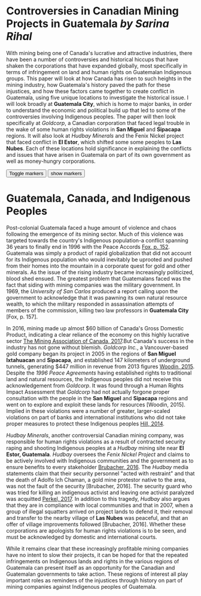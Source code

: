 # Controversies in Canadian Mining Projects in Guatemala  _by Sarina Rihal_

With mining being one of Canada's lucrative and attractive industries, there have been a number of controversies and historical hiccups that have shaken the corporations that have expanded globally, most specifically in terms of infringement on land and human rights on Guatemalan Indigenous groups. This paper will look at how Canada has risen to such heights in the mining industry, how Guatemala's history paved the path for these injustices, and how these factors came together to create conflict in Guatemala, using five unique locations to investigate the historical issue. I will look broadly at **Guatemala City**, which is home to major banks, in order to understand the economic and political build up that led to some of the controversies involving Indigenous peoples. The paper will then look specifically at _Goldcorp_, a Canadian corporation that faced legal trouble in the wake of some human rights violations in **San Miguel** and **Sipacapa** regions. It will also look at _Hudbay Minerals_ and the Fenix Nickel project that faced conflict in **El Estor**, which shifted some some peoples to **Las Nubes**. Each of these locations hold significance in explaining the conflicts and issues that have arisen in Guatemala on part of its own government as well as money-hungry corporations.  


<div class="markers">
  <!-- these buttons hide/show all the markers  -->
  <!-- to hide/show blue or red markers instead, change my_markers below to blue_markers
       to red_markers.  If you have defined your own color (or other) arrays, use those instead -->
  <button onclick="toggleMarkers(my_markers, my_map)" class="rounded" id="hide">Toggle markers</button>
  <button onclick="showMarkers(my_markers, my_map)" id="show"> show markers</button>
</div>
  <div id="mapcontainer">
    <div id="map_canvas"></div>
  </div>
  <div id="map_legend"></div>
</div>

# Guatemala, Canada, and Indigenous Peoples

Post-colonial Guatemala faced a huge amount of violence and chaos following the emergence of its mining sector. Much of this violence was targeted towards the country's Indigenous population-a conflict spanning 36 years to finally end in 1996 with the Peace Accords [Fox, p. 152](https://doi.org/10.1080/23251042.2015.1046204). Guatemala was simply a product of rapid globalization that did not account for its Indigenous population who would inevitably be uprooted and pushed from their homes into the mountain in a corporate quest for gold and other minerals. As the issue of the rising industry became increasingly politicized, blood shed ensued. The greatest problem that Guatemalans faced was the fact that siding with mining companies was the military government. In 1969, the _University of San Carlos_ produced a report calling upon the government to acknowledge that it was pawning its own natural resource wealth, to which the military responded in assassination attempts of members of the commission, killing two law professors in **Guatemala City** [Fox, p. 157].

In 2016, mining made up almost $60 billion of Canada's Gross Domestic Product, indicating a clear reliance of the economy on this highly lucrative sector [The Mining Association of Canada, 2017](http://mining.ca/resources/mining-facts).But Canada's success in the industry has not gone without blemish. _Goldcorp Inc._, a Vancouver-based gold company began its project in 2005 in the regions of **San Miguel Ixtahuacan** and **Sipacapa**, and established 147 kilometers of underground tunnels, generating $447 million in revenue from 2013 figures [Woodin, 2015]( https://biv.com/article/2015/05/goldcorps-marlin-mine-decade-operations-and-contro). Despite the _1996 Peace Agreements_ having established rights to traditional land and natural resources, the Indigenous peoples did not receive this acknowledgement from _Goldcorp_. It was found through a Human Rights Impact Assessment that _Goldcorp_ had not actually forgone proper consultation with the people in the **San Miguel** and **Sipacapa** regions and went on to explore and exploit these lands for resources [Woodin, 2015]. Implied in these violations were a number of greater, larger-scaled violations on part of banks and international institutions who did not take proper measures to protect these Indigenous peoples [Hill, 2014]( https://www.theguardian.com/environment/andes-to-the-amazon/2014/aug/12/guatemala-gold-mine-protester-beaten-burnt-alive).

_Hudbay Minerals_, another controversial Canadian mining company, was responsible for human rights violations as a result of contracted security raping and shooting Indigenous peoples at a _Hudbay_ mining site near **El Estor, Guatemala**. _Hudbay_ oversees the _Fenix Nickel Project_ and claims to be actively involved with Indigenous communities and the government as to ensure benefits to every stakeholder [Brubacher, 2016]( http://www.hudbayminerals.com/English/Media-Centre/Media-Statements/El-Estor-Guatemala/default.aspx). The _Hudbay_ media statements claim that their security personnel "acted with restraint" and that the death of Adolfo Ich Chaman, a gold mine protestor native to the area, was not the fault of the security [Brubacher, 2016]. The security guard who was tried for killing an indigenous activist and leaving one activist paralyzed was acquitted [Perkel, 2017]( https://www.ctvnews.ca/business/ex-hudbay-minerals-security-guard-to-be-retried-for-murder-in-guatemala-1.3591759).  In addition to this tragedy, _Hudbay_ also argues that they are in compliance with local communities and that in 2007, when a group of illegal squatters arrived on project lands to defend it, their removal and transfer to the nearby village of **Las Nubes** was peaceful, and that an offer of village improvements followed [Brubacher, 2016]. Whether these corporations are apologists for human rights violations is to be seen, and must be acknowledged by domestic and international courts.

While it remains clear that these increasingly profitable mining companies have no intent to slow their projects, it can be hoped for that the repeated infringements on Indigenous lands and rights in the various regions of Guatemala can present itself as an opportunity for the Canadian and Guatemalan governments to take action. These regions of interest all play important roles as reminders of the injustices through history on part of mining companies against Indigenous peoples of Guatemala.
